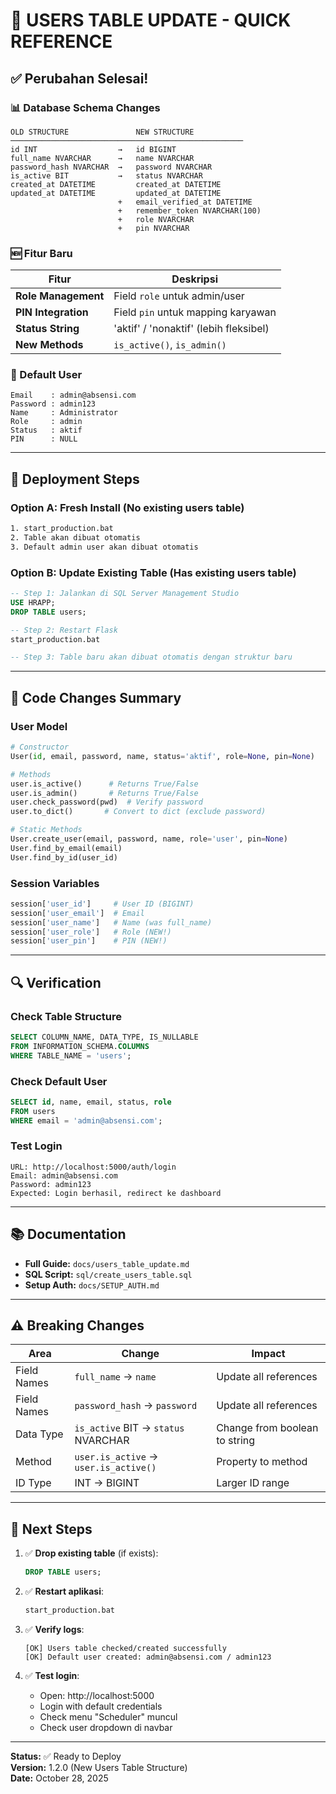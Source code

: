 # 🔄 USERS TABLE UPDATE - QUICK REFERENCE

## ✅ Perubahan Selesai!

### 📊 Database Schema Changes

```
OLD STRUCTURE               NEW STRUCTURE
────────────────────────────────────────────────────
id INT                  →   id BIGINT
full_name NVARCHAR      →   name NVARCHAR
password_hash NVARCHAR  →   password NVARCHAR
is_active BIT           →   status NVARCHAR
created_at DATETIME         created_at DATETIME
updated_at DATETIME         updated_at DATETIME
                        +   email_verified_at DATETIME
                        +   remember_token NVARCHAR(100)
                        +   role NVARCHAR
                        +   pin NVARCHAR
```

### 🆕 Fitur Baru

| Fitur | Deskripsi |
|-------|-----------|
| **Role Management** | Field `role` untuk admin/user |
| **PIN Integration** | Field `pin` untuk mapping karyawan |
| **Status String** | 'aktif' / 'nonaktif' (lebih fleksibel) |
| **New Methods** | `is_active()`, `is_admin()` |

### 👤 Default User

```
Email    : admin@absensi.com
Password : admin123
Name     : Administrator
Role     : admin
Status   : aktif
PIN      : NULL
```

---

## 🚀 Deployment Steps

### Option A: Fresh Install (No existing users table)

```bash
1. start_production.bat
2. Table akan dibuat otomatis
3. Default admin user akan dibuat otomatis
```

### Option B: Update Existing Table (Has existing users table)

```sql
-- Step 1: Jalankan di SQL Server Management Studio
USE HRAPP;
DROP TABLE users;

-- Step 2: Restart Flask
start_production.bat

-- Step 3: Table baru akan dibuat otomatis dengan struktur baru
```

---

## 📝 Code Changes Summary

### User Model
```python
# Constructor
User(id, email, password, name, status='aktif', role=None, pin=None)

# Methods
user.is_active()      # Returns True/False
user.is_admin()       # Returns True/False
user.check_password(pwd)  # Verify password
user.to_dict()       # Convert to dict (exclude password)

# Static Methods
User.create_user(email, password, name, role='user', pin=None)
User.find_by_email(email)
User.find_by_id(user_id)
```

### Session Variables
```python
session['user_id']     # User ID (BIGINT)
session['user_email']  # Email
session['user_name']   # Name (was full_name)
session['user_role']   # Role (NEW!)
session['user_pin']    # PIN (NEW!)
```

---

## 🔍 Verification

### Check Table Structure
```sql
SELECT COLUMN_NAME, DATA_TYPE, IS_NULLABLE 
FROM INFORMATION_SCHEMA.COLUMNS 
WHERE TABLE_NAME = 'users';
```

### Check Default User
```sql
SELECT id, name, email, status, role 
FROM users 
WHERE email = 'admin@absensi.com';
```

### Test Login
```
URL: http://localhost:5000/auth/login
Email: admin@absensi.com
Password: admin123
Expected: Login berhasil, redirect ke dashboard
```

---

## 📚 Documentation

- **Full Guide:** `docs/users_table_update.md`
- **SQL Script:** `sql/create_users_table.sql`
- **Setup Auth:** `docs/SETUP_AUTH.md`

---

## ⚠️ Breaking Changes

| Area | Change | Impact |
|------|--------|--------|
| Field Names | `full_name` → `name` | Update all references |
| Field Names | `password_hash` → `password` | Update all references |
| Data Type | `is_active` BIT → `status` NVARCHAR | Change from boolean to string |
| Method | `user.is_active` → `user.is_active()` | Property to method |
| ID Type | INT → BIGINT | Larger ID range |

---

## 🎯 Next Steps

1. ✅ **Drop existing table** (if exists):
   ```sql
   DROP TABLE users;
   ```

2. ✅ **Restart aplikasi**:
   ```bash
   start_production.bat
   ```

3. ✅ **Verify logs**:
   ```
   [OK] Users table checked/created successfully
   [OK] Default user created: admin@absensi.com / admin123
   ```

4. ✅ **Test login**:
   - Open: http://localhost:5000
   - Login with default credentials
   - Check menu "Scheduler" muncul
   - Check user dropdown di navbar

---

**Status:** ✅ Ready to Deploy  
**Version:** 1.2.0 (New Users Table Structure)  
**Date:** October 28, 2025
